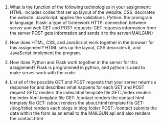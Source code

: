1. What is the function of the following technologies in your assignment:
   HTML:
      includes codes that set up layout of the website. 
   CSS:
      decorates the website. 
   JavaScript:
      applies the validations. 
   Python:
      the promgram in language. 
   Flask:
      a type of framework 
   HTTP:
      connection between server and web 
   GET and POST requests:
      GET requests information from the server
      POST gets information and sends it to the server(MAILGUN) 

2. How does HTML, CSS, and JavaScript work together in the browser for this assignment?
   HTML sets up the layout, CSS decorates it, and JavaScript implement the program.

3. How does Python and Flask work together in the server for this assignment?
   Flask is programmed in python, and python is used to make server work with the code. 


4. List all of the possible GET and POST requests that your server returns a response for and describes what happens for each GET and POST request
GET:/
   renders the index.html template file
GET: /index
   renders the index.html template file
GET: /contact
   renders the contact.html template file
GET: /about
   renders the about.html template file
GET: /blog/(title)
   renders each blogs in blog folder
POST: /contact
   submits the data within the form as an email to the MAILGUN api and also renders the contact.html